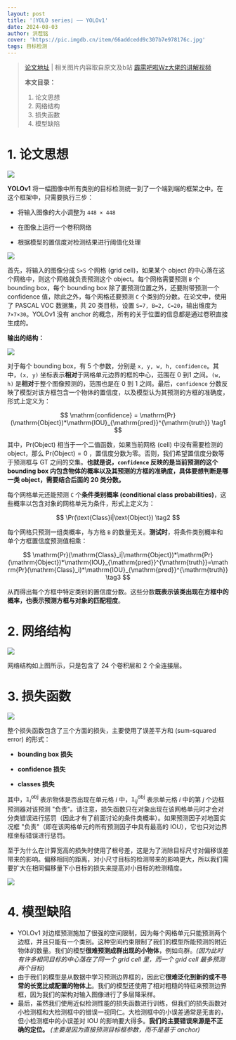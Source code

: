 ```yaml
---
layout: post
title: '⌈YOLO series⌋ —— YOLOv1'
date: 2024-08-03
author: 洪茬铭
cover: 'https://pic.imgdb.cn/item/66addcedd9c307b7e978176c.jpg'
tags: 目标检测
---
```


> [论文地址](https://www.cv-foundation.org/openaccess/content_cvpr_2016/papers/Redmon_You_Only_Look_CVPR_2016_paper.pdf)  |  相关图片内容取自原文及b站 [霹雳吧啦Wz大佬的讲解视频](https://www.bilibili.com/video/BV1yi4y1g7ro/?spm_id_from=333.999.0.0&vd_source=d2c93f88f96dd7f6158ea87a409c1583)
>
> **本文目录：**
>
> 1. 论文思想
> 2. 网络结构
> 3. 损失函数
> 4. 模型缺陷



# 1. 论文思想

![](https://pic.imgdb.cn/item/66ade3b5d9c307b7e97f3ac3.jpg)

**YOLOv1** 将一幅图像中所有类别的目标检测统一到了一个端到端的框架之中。在这个框架中，只需要执行三步：

- 将输入图像的大小调整为 `448 × 448`

- 在图像上运行一个卷积网络

- 根据模型的置信度对检测结果进行阈值化处理

![](https://pic.imgdb.cn/item/66ade32dd9c307b7e97e254c.jpg)

首先，将输入的图像分成 `S×S` 个网格 (grid cell)，如果某个 object 的中心落在这个网格中，则这个网格就负责预测这个 object。每个网格需要预测 `B` 个 bounding box，每个 bounding box 除了要预测位置之外，还要附带预测一个 confidence 值，除此之外，每个网格还要预测 `C` 个类别的分数。在论文中，使用了 PASCAL VOC 数据集，共 20 类目标，设置 `S=7, B=2, C=20`，输出维度为 `7×7×30`。YOLOv1 没有 anchor 的概念，所有的关于位置的信息都是通过卷积直接生成的。

**输出的结构：**

![](https://pic.imgdb.cn/item/66adf1a4d9c307b7e994b5fd.jpg)

对于每个 bounding box，有 5 个参数，分别是 `x, y, w, h, confidence`。其中，`(x, y)`  坐标表示**相对**于网格单元边界的框的中心，范围在 0 到1 之间。`(w, h)` 是**相对**于整个图像预测的，范围也是在 0 到 1 之间。最后，`confidence` 分数反映了模型对该方框包含一个物体的置信度，以及模型认为其预测的方框的准确度，形式上定义为：

$$
\mathrm{confidence} = \mathrm{Pr}(\mathrm{Object})*\mathrm{IOU}_{\mathrm{pred}}^{\mathrm{truth}} \tag1
$$

其中，$\mathrm{Pr}(\mathrm{Object})$ 相当于一个二值函数，如果当前网格 (cell) 中没有需要检测的 object，那么 $\mathrm{Pr}(\mathrm{Object})=0$ ，置信度分数为零。否则，我们希望置信度分数等于预测框与 GT 之间的交集。**也就是说，`confidence` 反映的是当前预测的这个 bounding box 内包含物体的概率以及其预测的方框的准确度，具体要想判断是哪一类 object，需要结合后面的 20 类分数。**

每个网格单元还能预测 `C` 个**条件类别概率 (conditional class probabilities)**，这些概率以包含对象的网格单元为条件，形式上定义为：

$$
\Pr(\text{Class}i|\text{Object}) \tag2
$$

每个网格只预测一组类概率，与方格 `B` 的数量无关。**测试时**，将条件类别概率和单个方框置信度预测值相乘：

$$
\mathrm{Pr}(\mathrm{Class}_i|\mathrm{Object})*\mathrm{Pr}(\mathrm{Object})*\mathrm{IOU}_{\mathrm{pred}}^{\mathrm{truth}}=\mathrm{Pr}(\mathrm{Class}_i)*\mathrm{IOU}_{\mathrm{pred}}^{\mathrm{truth}} \tag3
$$

从而得出每个方框中特定类别的置信度分数。这些分数**既表示该类出现在方框中的概率，也表示预测方框与对象的匹配程度**。

# 2. 网络结构

![](https://pic.imgdb.cn/item/66adf83ad9c307b7e9a22716.jpg)

网络结构如上图所示，只是包含了 24 个卷积层和 2 个全连接层。

# 3. 损失函数

![](https://pic.imgdb.cn/item/66ae0637d9c307b7e9b69e24.jpg)

整个损失函数包含了三个方面的损失，主要使用了误差平方和 (sum-squared error) 的形式：

- **bounding box 损失**

- **confidence 损失**

- **classes 损失**

其中，$\mathbb{1}_i^{\mathrm{obj}}$  表示物体是否出现在单元格 $i$ 中，$\mathbb{1}_{ij}^{\mathrm{obj}}$ 表示单元格 $i$ 中的第 $j$ 个边框预测器对该预测 "负责"。请注意，损失函数只在对象出现在该网格单元时才会对分类错误进行惩罚（因此才有了前面讨论的条件类概率）。如果预测因子对地面实况框 "负责"（即在该网格单元的所有预测因子中具有最高的 IOU），它也只对边界框坐标错误进行惩罚。

至于为什么在计算宽高的损失时使用了根号差，这是为了消除目标尺寸对偏移误差带来的影响。偏移相同的距离，对小尺寸目标的检测带来的影响更大，所以我们需要扩大在相同偏移量下小目标的损失来提高对小目标的检测精度。

![](https://pic.imgdb.cn/item/66ae07aad9c307b7e9b826fd.jpg)



# 4. 模型缺陷

- YOLOv1 对边框预测施加了很强的空间限制，因为每个网格单元只能预测两个边框，并且只能有一个类别。这种空间约束限制了我们的模型所能预测的附近物体的数量。我们的模型**很难预测成群出现的小物体**，例如鸟群。*(因为此时有许多相同目标的中心落在了同一个 grid cell 里，而一个 grid cell 最多预测两个目标)*
- 由于我们的模型是从数据中学习预测边界框的，因此它**很难泛化到新的或不寻常的长宽比或配置的物体上**。我们的模型还使用了相对粗糙的特征来预测边界框，因为我们的架构对输入图像进行了多层降采样。
- 最后，虽然我们使用近似检测性能的损失函数进行训练，但我们的损失函数对小检测框和大检测框中的错误一视同仁。大检测框中的小误差通常是无害的，但小检测框中的小误差对 IOU 的影响要大得多。**我们的主要错误来源是不正确的定位。** *(主要是因为直接预测目标框参数，而不是基于 anchor)*



















